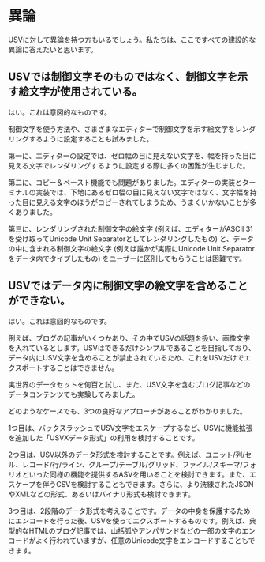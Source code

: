 # 異論

USVに対して異論を持つ方もいるでしょう。私たちは、ここですべての建設的な異論に答えたいと思います。

## USVでは制御文字そのものではなく、制御文字を示す絵文字が使用されている。

はい。これは意図的なものです。

制御文字を使う方法や、さまざまなエディターで制御文字を示す絵文字をレンダリングするように設定することも試みました。

第一に、エディターの設定では、ゼロ幅の目に見えない文字を、幅を持った目に見える文字でレンダリングするように設定する際に多くの困難が生じました。

第二に、コピー＆ペースト機能でも問題がありました。エディターの実装とターミナルの実装では、下地にあるゼロ幅の目に見えない文字ではなく、文字幅を持った目に見える文字のほうがコピーされてしまうため、うまくいかないことが多くありました。

第三に、レンダリングされた制御文字の絵文字 (例えば、エディターがASCII 31を受け取ってUnicode Unit Separatorとしてレンダリングしたもの) と、データの中に含まれる制御文字の絵文字 (例えば誰かが実際にUnicode Unit Separatorをデータ内でタイプしたもの) をユーザーに区別してもらうことは困難です。

## USVではデータ内に制御文字の絵文字を含めることができない。

はい。これは意図的なものです。

例えば、ブログの記事がいくつかあり、その中でUSVの話題を扱い、画像文字を入れているとします。USVはできるだけシンプルであることを目指しており、データ内にUSV文字を含めることが禁止されているため、これをUSVだけでエクスポートすることはできません。

実世界のデータセットを何百と試し、また、USV文字を含むブログ記事などのデータコンテンツでも実験してみました。

どのようなケースでも、3つの良好なアプローチがあることがわかりました。

1つ目は、バックスラッシュでUSV文字をエスケープするなど、USVに機能拡張を追加した「USVXデータ形式」の利用を検討することです。

2つ目は、USV以外のデータ形式を検討することです。例えば、ユニット/列/セル、レコード/行/ライン、グループ/テーブル/グリッド、ファイル/スキーマ/フォリオといった同様の機能を提供するASVを用いることを検討できます。また、エスケープを伴うCSVを検討することもできます。さらに、より洗練されたJSONやXMLなどの形式、あるいはバイナリ形式も検討できます。

3つ目は、2段階のデータ形式を考えることです。データの中身を保護するためにエンコードを行った後、USVを使ってエクスポートするものです。例えば、典型的なHTMLのブログ記事では、山括弧やアンパサンドなどの一部の文字のエンコードがよく行われていますが、任意のUnicode文字をエンコードすることもできます。
